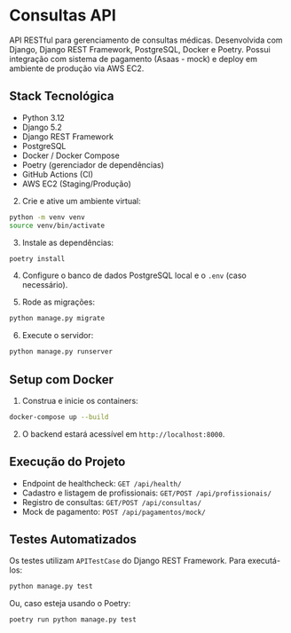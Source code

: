 # Consultas API

API RESTful para gerenciamento de consultas médicas. Desenvolvida com Django, Django REST Framework, PostgreSQL, Docker e Poetry. Possui integração com sistema de pagamento (Asaas - mock) e deploy em ambiente de produção via AWS EC2.

## Stack Tecnológica

- Python 3.12
- Django 5.2
- Django REST Framework
- PostgreSQL
- Docker / Docker Compose
- Poetry (gerenciador de dependências)
- GitHub Actions (CI)
- AWS EC2 (Staging/Produção)

2. Crie e ative um ambiente virtual:

```bash
python -m venv venv
source venv/bin/activate
```

3. Instale as dependências:

```bash
poetry install
```

4. Configure o banco de dados PostgreSQL local e o `.env` (caso necessário).

5. Rode as migrações:

```bash
python manage.py migrate
```

6. Execute o servidor:

```bash
python manage.py runserver
```

## Setup com Docker

1. Construa e inicie os containers:

```bash
docker-compose up --build
```

2. O backend estará acessível em `http://localhost:8000`.

## Execução do Projeto

- Endpoint de healthcheck: `GET /api/health/`
- Cadastro e listagem de profissionais: `GET/POST /api/profissionais/`
- Registro de consultas: `GET/POST /api/consultas/`
- Mock de pagamento: `POST /api/pagamentos/mock/`

## Testes Automatizados

Os testes utilizam `APITestCase` do Django REST Framework. Para executá-los:

```bash
python manage.py test
```

Ou, caso esteja usando o Poetry:

```bash
poetry run python manage.py test
```

